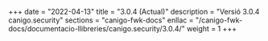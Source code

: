 +++
date        = "2022-04-13"
title       = "3.0.4 (Actual)"
description = "Versió 3.0.4 canigo.security"
sections    = "canigo-fwk-docs"
enllac		= "/canigo-fwk-docs/documentacio-llibreries/canigo.security/3.0.4/"
weight		= 1
+++
